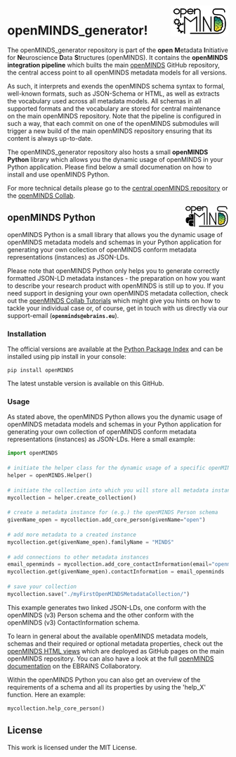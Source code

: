 <a href="https://github.com/HumanBrainProject/openMINDS_generator/blob/main/img/light_openMINDS-generator_logo.png">
    <img src="https://github.com/HumanBrainProject/openMINDS_generator/blob/main/img/light_openMINDS-generator_logo.png" alt="openMINDS generator logo" title="openMINDS generator" align="right" height="70" />
</a>

# openMINDS_generator!

The openMINDS_generator repository is part of the **open** **M**etadata **I**nitiative for **N**euroscience **D**ata **S**tructures (openMINDS). It contains the **openMINDS integration pipeline** which builts the main [openMINDS](https://github.com/HumanBrainProject/openMINDS) GitHub repository, the central access point to all openMINDS metadata models for all versions. 

As such, it interprets and exends the openMINDS schema syntax to formal, well-known formats, such as JSON-Schema or HTML, as well as extracts the vocabulary used across all metadata models. All schemas in all supported formats and the vocabulary are stored for central maintenance on the main openMINDS repository. Note that the pipeline is configured in such a way, that each commit on one of the openMINDS submodules will trigger a new build of the main openMINDS repository ensuring that its content is always up-to-date.

The openMINDS_generator repository also hosts a small **openMINDS Python** library which allows you the dynamic usage of openMINDS in your Python application. Please find below a small documenation on how to install and use openMINDS Python.

For more technical details please go to the [central openMINDS repository](https://github.com/HumanBrainProject/openMINDS) or the [openMINDS Collab](https://wiki.ebrains.eu/bin/view/Collabs/openminds/).

<a href="https://github.com/HumanBrainProject/openMINDS_generator/blob/main/img/light_openMINDS-python-logo.png">
    <img src="https://github.com/HumanBrainProject/openMINDS_generator/blob/main/img/light_openMINDS-python-logo.png" alt="openMINDS Python logo" title="openMINDS Python" align="right" height="50" />
</a>

## openMINDS Python

openMINDS Python is a small library that allows you the dynamic usage of openMINDS metadata models and schemas in your Python application for generating your own collection of openMINDS conform metadata representations (instances) as JSON-LDs.

Please note that openMINDS Python only helps you to generate correctly formatted JSON-LD metadata instances - the preparation on how you want to describe your research product with openMINDS is still up to you. If you need support in designing your own openMINDS metadata collection, check out the [openMINDS Collab Tutorials](https://wiki.ebrains.eu/bin/create/openminds%40ebrains/eu/WebHome?parent=Collabs.openminds.Documentation.Application+details.WebHome) which might give you hints on how to tackle your individual case or, of course, get in touch with us directly via our support-email (**`openminds@ebrains.eu`**).

### Installation
The official versions are available at the [Python Package Index](https://pypi.org/project/openMINDS/) and can be installed using pip install in your console:
    
    pip install openMINDS
    
The latest unstable version is available on this GitHub.

### Usage

As stated above, the openMINDS Python allows you the dynamic usage of openMINDS metadata models and schemas in your Python application for generating your own collection of openMINDS conform metadata representations (instances) as JSON-LDs. Here a small example:

```python
import openMINDS

# initiate the helper class for the dynamic usage of a specific openMINDS version
helper = openMINDS.Helper()

# initiate the collection into which you will store all metadata instances
mycollection = helper.create_collection()

# create a metadata instance for (e.g.) the openMINDS Person schema
givenName_open = mycollection.add_core_person(givenName="open")

# add more metadata to a created instance
mycollection.get(givenName_open).familyName = "MINDS"

# add connections to other metadata instances
email_openminds = mycollection.add_core_contactInformation(email="openminds@ebrains.eu")
mycollection.get(givenName_open).contactInformation = email_openminds

# save your collection
mycollection.save("./myFirstOpenMINDSMetadataCollection/")
```

This example generates two linked JSON-LDs, one conform with the openMINDS (v3) Person schema and the other conform with the openMINDS (v3) ContactInformation schema.

To learn in general about the available openMINDS metadata models, schemas and their required or optional metadata properties, check out the [openMINDS HTML views](https://humanbrainproject.github.io/openMINDS/) which are deployed as GitHub pages on the main openMINDS repository. You can also have a look at the full [openMINDS documentation](https://wiki.ebrains.eu/bin/view/Collabs/openminds/) on the EBRAINS Collaboratory.

Within the openMINDS Python you can also get an overview of the requirements of a schema and all its properties by using the 'help_X' function. Here an example:

```python
mycollection.help_core_person()
```


## License
This work is licensed under the MIT License.
